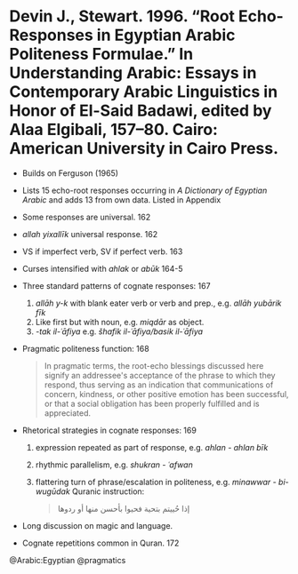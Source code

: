 # Devin J., Stewart. 1996. “Root Echo-Responses in Egyptian Arabic Politeness Formulae.” In Understanding Arabic: Essays in Contemporary Arabic Linguistics in Honor of El-Said Badawi, edited by Alaa Elgibali, 157–80. Cairo: American University in Cairo Press.

- Builds on Ferguson (1965)

- Lists 15 echo-root responses occurring in *A Dictionary of Egyptian Arabic* and adds 13 from own data. Listed in Appendix

- Some responses are universal. 162

- *allah yixallīk* universal response. 162

- VS if imperfect verb, SV if perfect verb. 163

- Curses intensified with *ahlak* or *abūk* 164-5

- Three standard patterns of cognate responses: 167
  1. *allāh y-k* with blank eater verb or verb and prep., e.g. *allāh yubārik fīk*
  2. Like first but with noun, e.g. *miqdār* as object.
  3. *-tak il-ʿāfiya* e.g. *šhafik il-ʿāfiya/basik il-ʿāfiya*

- Pragmatic politeness function: 168

  > In pragmatic terms, the root-echo blessings discussed here signify an addressee's acceptance of the phrase to which they respond, thus serving as an indication that communications of concern, kindness, or other positive emotion has been successful, or that a social obligation has been properly fulfilled and is appreciated.

- Rhetorical strategies in cognate responses: 169
  1. expression repeated as part of response, e.g. *ahlan - ahlan bīk*
  2. rhythmic parallelism, e.g. *shukran - ʿafwan* 
  3. flattering turn of phrase/escalation in politeness, e.g. *minawwar - bi-wugūdak* Quranic instruction:

     > إذا حُييتم بتحية فحيوا بأحسن منها أو ردوها

- Long discussion on magic and language.

- Cognate repetitions common in Quran. 172 

@Arabic:Egyptian
@pragmatics
